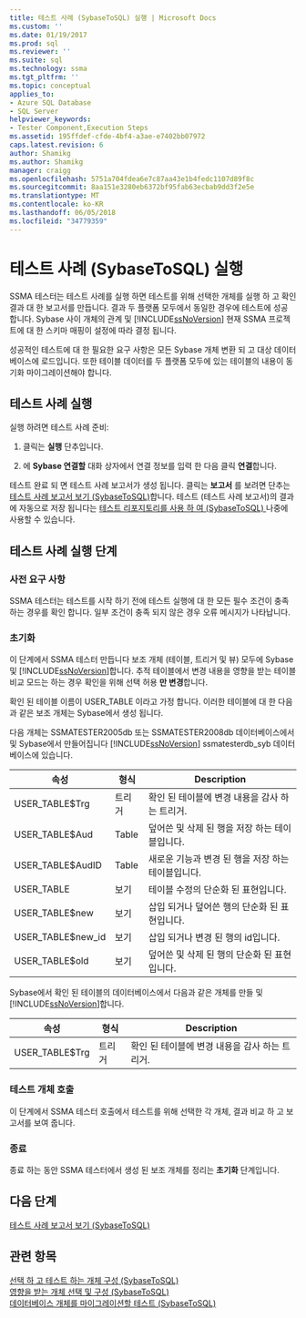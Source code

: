 ```yaml
---
title: 테스트 사례 (SybaseToSQL) 실행 | Microsoft Docs
ms.custom: ''
ms.date: 01/19/2017
ms.prod: sql
ms.reviewer: ''
ms.suite: sql
ms.technology: ssma
ms.tgt_pltfrm: ''
ms.topic: conceptual
applies_to:
- Azure SQL Database
- SQL Server
helpviewer_keywords:
- Tester Component,Execution Steps
ms.assetid: 195ffdef-cfde-4bf4-a3ae-e7402bb07972
caps.latest.revision: 6
author: Shamikg
ms.author: Shamikg
manager: craigg
ms.openlocfilehash: 5751a704fdea6e7c87aa43e1b4fedc1107d89f8c
ms.sourcegitcommit: 8aa151e3280eb6372bf95fab63ecbab9dd3f2e5e
ms.translationtype: MT
ms.contentlocale: ko-KR
ms.lasthandoff: 06/05/2018
ms.locfileid: "34779359"
---
```

# <a name="running-test-cases-sybasetosql"></a>테스트 사례 (SybaseToSQL) 실행
SSMA 테스터는 테스트 사례를 실행 하면 테스트를 위해 선택한 개체를 실행 하 고 확인 결과 대 한 보고서를 만듭니다. 결과 두 플랫폼 모두에서 동일한 경우에 테스트에 성공 합니다. Sybase 사이 개체의 관계 및 [!INCLUDE[ssNoVersion](../../includes/ssnoversion_md.md)] 현재 SSMA 프로젝트에 대 한 스키마 매핑이 설정에 따라 결정 됩니다.  
  
성공적인 테스트에 대 한 필요한 요구 사항은 모든 Sybase 개체 변환 되 고 대상 데이터베이스에 로드입니다. 또한 테이블 데이터를 두 플랫폼 모두에 있는 테이블의 내용이 동기화 마이그레이션해야 합니다.  
  
## <a name="run-test-case"></a>테스트 사례 실행  
실행 하려면 테스트 사례 준비:  
  
1.  클릭는 **실행** 단추입니다.  
  
2.  에 **Sybase 연결할** 대화 상자에서 연결 정보를 입력 한 다음 클릭 **연결**합니다.  
  
테스트 완료 되 면 테스트 사례 보고서가 생성 됩니다. 클릭는 **보고서** 를 보려면 단추는 [테스트 사례 보고서 보기 &#40;SybaseToSQL&#41;](../../ssma/sybase/viewing-test-case-reports-sybasetosql.md)합니다. 테스트 (테스트 사례 보고서)의 결과에 자동으로 저장 됩니다는 [테스트 리포지토리를 사용 하 여 &#40;SybaseToSQL&#41; ](../../ssma/sybase/using-test-repositories-sybasetosql.md) 나중에 사용할 수 있습니다.  
  
## <a name="test-case-execution-steps"></a>테스트 사례 실행 단계  
  
### <a name="prerequisites"></a>사전 요구 사항  
SSMA 테스터는 테스트를 시작 하기 전에 테스트 실행에 대 한 모든 필수 조건이 충족 하는 경우를 확인 합니다. 일부 조건이 충족 되지 않은 경우 오류 메시지가 나타납니다.  
  
### <a name="initialization"></a>초기화  
이 단계에서 SSMA 테스터 만듭니다 보조 개체 (테이블, 트리거 및 뷰) 모두에 Sybase 및 [!INCLUDE[ssNoVersion](../../includes/ssnoversion_md.md)]합니다. 추적 테이블에서 변경 내용을 영향을 받는 테이블 비교 모드는 하는 경우 확인을 위해 선택 허용 **만 변경**합니다.  
  
확인 된 테이블 이름이 USER_TABLE 이라고 가정 합니다. 이러한 테이블에 대 한 다음과 같은 보조 개체는 Sybase에서 생성 됩니다.  
  
다음 개체는 SSMATESTER2005db 또는 SSMATESTER2008db 데이터베이스에서 및 Sybase에서 만들어집니다 [!INCLUDE[ssNoVersion](../../includes/ssnoversion_md.md)] ssmatesterdb_syb 데이터베이스에 있습니다.  
  
|속성|형식|Description|  
|--------|--------|---------------|  
|USER_TABLE$Trg|트리거|확인 된 테이블에 변경 내용을 감사 하는 트리거.|  
|USER_TABLE$Aud|Table|덮어쓴 및 삭제 된 행을 저장 하는 테이블입니다.|  
|USER_TABLE$AudID|Table|새로운 기능과 변경 된 행을 저장 하는 테이블입니다.|  
|USER_TABLE|보기|테이블 수정의 단순화 된 표현입니다.|  
|USER_TABLE$new|보기|삽입 되거나 덮어쓴 행의 단순화 된 표현입니다.|  
|USER_TABLE$new_id|보기|삽입 되거나 변경 된 행의 id입니다.|  
|USER_TABLE$old|보기|덮어쓴 및 삭제 된 행의 단순화 된 표현입니다.|  
  
Sybase에서 확인 된 테이블의 데이터베이스에서 다음과 같은 개체를 만들 및 [!INCLUDE[ssNoVersion](../../includes/ssnoversion_md.md)]합니다.  
  
|속성|형식|Description|  
|--------|--------|---------------|  
|USER_TABLE$Trg|트리거|확인 된 테이블에 변경 내용을 감사 하는 트리거.|  
  
### <a name="test-object-calls"></a>테스트 개체 호출  
이 단계에서 SSMA 테스터 호출에서 테스트를 위해 선택한 각 개체, 결과 비교 하 고 보고서를 보여 줍니다.  
  
### <a name="finalization"></a>종료  
종료 하는 동안 SSMA 테스터에서 생성 된 보조 개체를 정리는 **초기화** 단계입니다.  
  
## <a name="next-step"></a>다음 단계  
[테스트 사례 보고서 보기 &#40;SybaseToSQL&#41;](../../ssma/sybase/viewing-test-case-reports-sybasetosql.md)  
  
## <a name="see-also"></a>관련 항목  
[선택 하 고 테스트 하는 개체 구성 &#40;SybaseToSQL&#41;](../../ssma/sybase/selecting-and-configuring-objects-to-test-sybasetosql.md)  
[영향을 받는 개체 선택 및 구성 &#40;SybaseToSQL&#41;](../../ssma/sybase/selecting-and-configuring-affected-objects-sybasetosql.md)  
[데이터베이스 개체를 마이그레이션할 테스트 &#40;SybaseToSQL&#41;](../../ssma/sybase/testing-migrated-database-objects-sybasetosql.md)  
  
